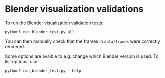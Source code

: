 # Blender visualization validations

To run the Blender visualization validation tests:

```
python3 run_blender_test.py all
```

You can then manually check that the frames in `data/frames` were correctly rendered.

Some options are avaible to e.g. change which Blender version is used. To list options, use:
```
python3 run_blender_test.py --help
```
